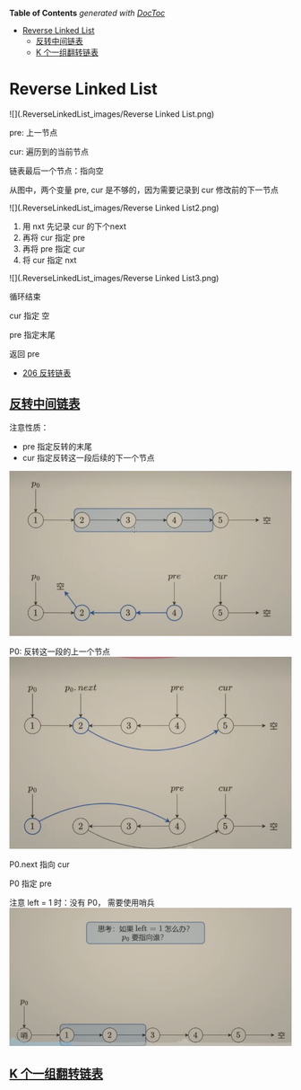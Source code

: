 <!-- START doctoc generated TOC please keep comment here to allow auto update -->
<!-- DON'T EDIT THIS SECTION, INSTEAD RE-RUN doctoc TO UPDATE -->
**Table of Contents**  *generated with [DocToc](https://github.com/thlorenz/doctoc)*

- [Reverse Linked List](#reverse-linked-list)
  - [反转中间链表](#%E5%8F%8D%E8%BD%AC%E4%B8%AD%E9%97%B4%E9%93%BE%E8%A1%A8)
  - [K 个一组翻转链表](#k-%E4%B8%AA%E4%B8%80%E7%BB%84%E7%BF%BB%E8%BD%AC%E9%93%BE%E8%A1%A8)

<!-- END doctoc generated TOC please keep comment here to allow auto update -->




# Reverse Linked List


![](.ReverseLinkedList_images/Reverse Linked List.png)

pre: 上一节点

cur: 遍历到的当前节点

链表最后一个节点：指向空

从图中，两个变量 pre, cur 是不够的，因为需要记录到 cur 修改前的下一节点

![](.ReverseLinkedList_images/Reverse Linked List2.png)

1. 用 nxt 先记录 cur 的下个next
2. 再将 cur 指定 pre
2. 再将 pre 指定 cur
3. 将 cur 指定 nxt 

![](.ReverseLinkedList_images/Reverse Linked List3.png)

循环结束

cur 指定 空

pre 指定末尾

返回 pre


- [206 反转链表](./206_reverse_linked_list_test.go)


## [反转中间链表](./92_reverse_linked_list_test.go)

注意性质：
- pre 指定反转的末尾
- cur 指定反转这一段后续的下一个节点

![](.ReverseLinkedList_images/reverseBetween1.png)

P0: 反转这一段的上一个节点
![](.ReverseLinkedList_images/reverseBetween2.png)

P0.next 指向 cur

P0 指定 pre 

注意 left = 1 时：没有 P0， 需要使用哨兵
![](.ReverseLinkedList_images/reverseBetween3.png)


## [K 个一组翻转链表](25_reverse_nodes_in_k-Group_test.go)


